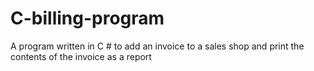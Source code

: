 # C-billing-program
A program written in C # to add an invoice to a sales shop and print the contents of the invoice as a report
